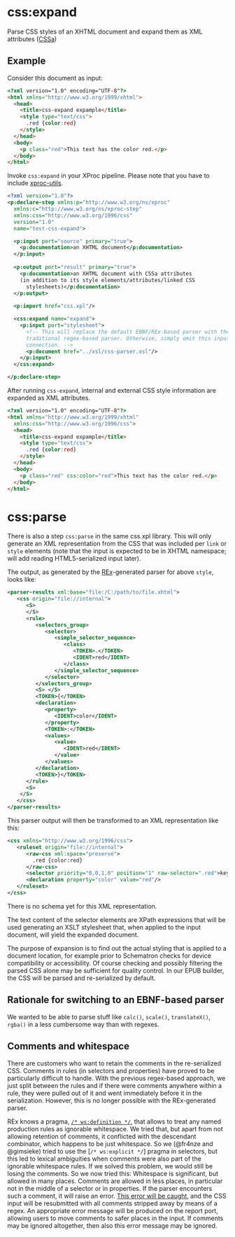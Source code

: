 # css:expand

Parse CSS styles of an XHTML document and expand them as XML attributes ([CSSa](https://github.com/le-tex/CSSa))

## Example

Consider this document as input:

```html
<?xml version="1.0" encoding="UTF-8"?>
<html xmlns="http://www.w3.org/1999/xhtml">
  <head>
    <title>css-expand expample</title>
    <style type="text/css">
      .red {color:red}
    </style>
  </head>
  <body>
    <p class="red">This text has the color red.</p>
  </body>
</html>

```

Invoke `css:expand` in your XProc pipeline. Please note 
that you have to include [xproc-utils](https://github.com/transpect/xproc-util).

```xml
<?xml version="1.0"?>
<p:declare-step xmlns:p="http://www.w3.org/ns/xproc" 
  xmlns:c="http://www.w3.org/ns/xproc-step" 
  xmlns:css="http://www.w3.org/1996/css" 
  version="1.0"
  name="test-css-expand">

  <p:input port="source" primary="true">
    <p:documentation>an XHTML document</p:documentation>
  </p:input>
  
  <p:output port="result" primary="true">
    <p:documentation>an XHTML document with CSSa attributes
    (in addition to its style elements/attributes/linked CSS
      stylesheets)</p:documentation>
  </p:output>
  
  <p:import href="css.xpl"/>

  <css:expand name="expand">
    <p:input port="stylesheet">
      <!-- This will replace the default EBNF/REx-based parser with the 
      traditional regex-based parser. Otherwise, simply omit this input
      connection. -->
      <p:document href="../xsl/css-parser.xsl"/>
    </p:input>
  </css:expand>

</p:declare-step>
```


After running `css-expand`, internal and external CSS style information are expanded as XML attributes.
```html
<?xml version="1.0" encoding="UTF-8"?>
<html xmlns="http://www.w3.org/1999/xhtml" 
  xmlns:css="http://www.w3.org/1996/css">
  <head>
    <title>css-expand expample</title>
    <style type="text/css">
      .red {color:red}
    </style>
  </head>
  <body>
    <p class="red" css:color="red">This text has the color red.</p>
  </body>
</html>
```

# css:parse

There is also a step `css:parse` in the same css.xpl library. This will only generate an XML representation from the CSS that was included per `link` or `style` elements (note that the input is expected to be in XHTML namespace; will add reading HTML5-serialized input later). 

The output, as generated by the [REx](http://bottlecaps.de/rex/)-generated parser for above `style`, looks like:

```xml
<parser-results xml:base="file:/C:/path/to/file.xhtml">
   <css origin="file://internal">
      <S>
      </S>
      <rule>
         <selectors_group>
            <selector>
               <simple_selector_sequence>
                  <class>
                     <TOKEN>.</TOKEN>
                     <IDENT>red</IDENT>
                  </class>
               </simple_selector_sequence>
            </selector>
         </selectors_group>
         <S> </S>
         <TOKEN>{</TOKEN>
         <declaration>
            <property>
               <IDENT>color</IDENT>
            </property>
            <TOKEN>:</TOKEN>
            <values>
               <value>
                  <IDENT>red</IDENT>
               </value>
            </values>
         </declaration>
         <TOKEN>}</TOKEN>
      </rule>
      <S>
    </S>
   </css>
</parser-results>
```

This parser output will then be transformed to an XML representation like this:

```xml
<css xmlns="http://www.w3.org/1996/css">
   <ruleset origin="file://internal">
      <raw-css xml:space="preserve">
        .red {color:red}
      </raw-css>
      <selector priority="0,0,1,0" position="1" raw-selector=".red">key('class', 'red')</selector>
      <declaration property="color" value="red"/>
   </ruleset>
</css>
```

There is no schema yet for this XML representation.

The text content of the selector elements are XPath expressions that will be used generating 
an XSLT stylesheet that, when applied to the input document, will yield the expanded document.

The purpose of expansion is to find out the actual styling that is applied to a document location, for example prior to Schematron checks for device compatibility or accessibility. Of course checking and possibly filtering the parsed CSS alone may be sufficient for quality control. In our EPUB builder, the CSS will be parsed and re-serialized by default. 

## Rationale for switching to an EBNF-based parser

We wanted to be able to parse stuff like `calc()`, `scale()`, `translateX()`, `rgba()` in a less cumbersome way than with regexes. 

## Comments and whitespace

There are customers who want to retain the comments in the re-serialized CSS. Comments in rules (in selectors and properties) have proved to be particularly difficult to handle. With the previous regex-based approach, we just split between the rules and if there were comments anywhere within a rule, they were pulled out of it and went immediately before it in the serialization. However, this is no longer possible with the REx-generated parser. 

REx knows a pragma, [`/* ws:definition */`](https://github.com/transpect/css-tools/commit/9e62b1da02856e72a02d07e60fa9c14be9eecc89#diff-2d7bf9880e9266456c02e71a533a4755L59), that allows to treat any named production rules as ignorable whitespace. We tried that, but apart from not allowing retention of comments, it conflicted with the descendant combinator, which happens to be just whitespace. So we (@fr4nze and @gimsieke) tried to use the [`/* ws:explicit */`] pragma in selectors, but this led to lexical ambiguities when comments were also part of the ignorable whitespace rules. If we solved this problem, we would still be losing the comments. So we now tried this: Whitespace is significant, but allowed in many places. Comments are allowed in less places, in particular not in the middle of a selector or in properties. If the parser encounters such a comment, it will raise an error. [This error will be caught](https://github.com/transpect/css-tools/commit/9e62b1da02856e72a02d07e60fa9c14be9eecc89#diff-b9619c16ea8c9baad938469e14e126aaR74), and the CSS input will be resubmitted with all comments stripped away by means of a regex. An appropriate error message will be produced on the report port, allowing users to move comments to safer places in the input. If comments may be ignored altogether, then also this error message may be ignored. 


